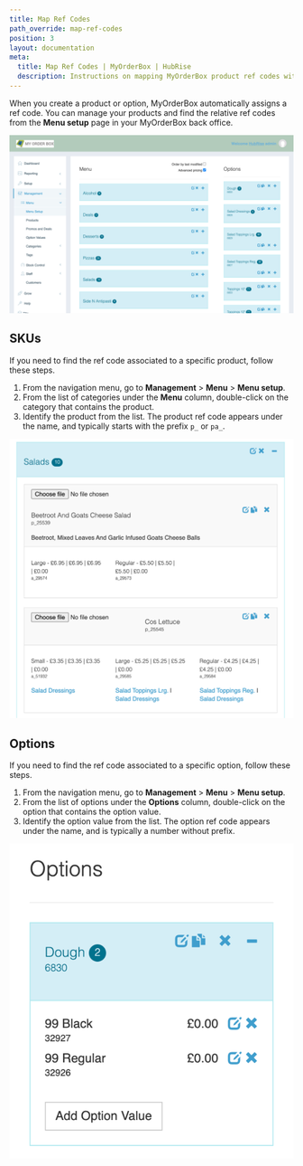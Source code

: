 ```yaml
---
title: Map Ref Codes
path_override: map-ref-codes
position: 3
layout: documentation
meta:
  title: Map Ref Codes | MyOrderBox | HubRise
  description: Instructions on mapping MyOrderBox product ref codes with other apps after connecting your EPOS with HubRise. Connect apps and synchronise your data.
---
```


When you create a product or option, MyOrderBox automatically assigns a ref code.
You can manage your products and find the relative ref codes from the **Menu setup** page in your MyOrderBox back office.

![The Menu setup page in MyOrderBox back office](./images/003-myorderbox-menu-setup.png)

## SKUs

If you need to find the ref code associated to a specific product, follow these steps.

1. From the navigation menu, go to **Management** > **Menu** > **Menu setup**.
1. From the list of categories under the **Menu** column, double-click on the category that contains the product.
1. Identify the product from the list. The product ref code appears under the name, and typically starts with the prefix `p_` or `pa_`.

![Finding product ref codes in MyOrderBox back office](./images/004-myorderbox-product-ref.png)

## Options

If you need to find the ref code associated to a specific option, follow these steps.

1. From the navigation menu, go to **Management** > **Menu** > **Menu setup**.
1. From the list of options under the **Options** column, double-click on the option that contains the option value.
1. Identify the option value from the list. The option ref code appears under the name, and is typically a number without prefix.

![Finding option ref codes in MyOrderBox back office](./images/005-myorderbox-option-ref.png)
